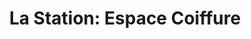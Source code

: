 ---
title: "La Station: Espace Coiffure"
url: /montreal/la-station-espace-coiffure/
shop: Friseur
---